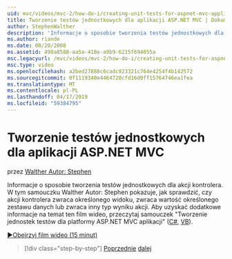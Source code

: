 ```yaml
---
uid: mvc/videos/mvc-2/how-do-i/creating-unit-tests-for-aspnet-mvc-applications
title: Tworzenie testów jednostkowych dla aplikacji ASP.NET MVC | Dokumentacja firmy Microsoft
author: StephenWalther
description: 'Informacje o sposobie tworzenia testów jednostkowych dla akcji kontrolera. W tym samouczku Walther Autor: Stephen pokazuje, jak sprawdzić, czy akcja kontrolera zwraca częśći...'
ms.author: riande
ms.date: 08/20/2008
ms.assetid: 490a8588-aa5a-418e-a9b9-6215f694055a
msc.legacyurl: /mvc/videos/mvc-2/how-do-i/creating-unit-tests-for-aspnet-mvc-applications
msc.type: video
ms.openlocfilehash: a2bed27888c6cadc023321c764e4254f4b142572
ms.sourcegitcommit: 0f1119340e4464720cfd16d0ff15764746ea1fea
ms.translationtype: MT
ms.contentlocale: pl-PL
ms.lasthandoff: 04/17/2019
ms.locfileid: "59384795"
---
```

# <a name="creating-unit-tests-for-aspnet-mvc-applications"></a>Tworzenie testów jednostkowych dla aplikacji ASP.NET MVC

przez [Walther Autor: Stephen](https://github.com/StephenWalther)

Informacje o sposobie tworzenia testów jednostkowych dla akcji kontrolera. W tym samouczku Walther Autor: Stephen pokazuje, jak sprawdzić, czy akcji kontrolera zwraca określonego widoku, zwraca wartość określonego zestawu danych lub zwraca inny typ wyniku akcji. Aby uzyskać dodatkowe informacje na temat ten film wideo, przeczytaj samouczek "Tworzenie jednostek testów dla platformy ASP.NET MVC aplikacji" ([C#](../../../overview/older-versions-1/unit-testing/creating-unit-tests-for-asp-net-mvc-applications-cs.md), [VB](../../../overview/older-versions-1/unit-testing/creating-unit-tests-for-asp-net-mvc-applications-vb.md)).

[&#9654;Obejrzyj film wideo (15 minut)](https://channel9.msdn.com/Blogs/ASP-NET-Site-Videos/creating-unit-tests-for-aspnet-mvc-applications)

> [!div class="step-by-step"]
> [Poprzednie](preventing-javascript-injection-attacks.md)
> [dalej](creating-custom-html-helpers.md)
